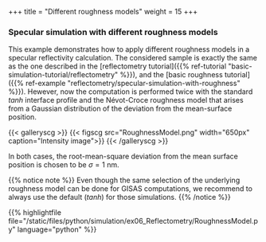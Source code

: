+++
title = "Different roughness models"
weight = 15
+++

### Specular simulation with different roughness models

This example demonstrates how to apply different roughness models
in a specular reflectivity calculation. The considered sample is 
exactly the same as the one described in the
[reflectometry tutorial]({{% ref-tutorial "basic-simulation-tutorial/reflectometry" %}}),
and the [basic roughness tutorial]({{% ref-example "reflectometry/specular-simulation-with-roughness" %}}).
Hewever, now the computation is performed twice with the standard $tanh$ interface profile
and the Névot-Croce roughness model that arises from a Gaussian distribution of the 
deviation from the mean-surface position.

{{< galleryscg >}}
{{< figscg src="RoughnessModel.png" width="650px" caption="Intensity image">}}
{{< /galleryscg >}}

In both cases, the root-mean-square deviation from the mean surface position is chosen 
to be $\sigma = 1$ nm.


{{% notice note %}}
Even though the same selection of the underlying roughness model can be done for 
GISAS computations, we recommend to always use the default ($tanh$) for those simulations.
{{% /notice %}}


{{% highlightfile file="/static/files/python/simulation/ex06_Reflectometry/RoughnessModel.py"  language="python" %}}
